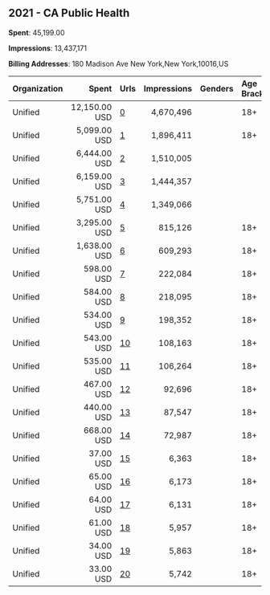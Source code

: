 ## 2021 - CA Public Health 
**Spent**: 45,199.00

**Impressions**: 13,437,171

**Billing Addresses**: 180 Madison Ave New York,New York,10016,US

|Organization|Spent|Urls|Impressions|Genders|Age Brackets|Country Codes|
|:---|---:|:---|---:|:---|:---|:---|
|Unified|12,150.00 USD|[0](https://www.snap.com/political-ads/asset/c20105be0142e6375560188f4fb9d78abd8ca2d8c931c847ce931872078cb5fb?mediaType=mp4)|4,670,496||18+|united states|
|Unified|5,099.00 USD|[1](https://www.snap.com/political-ads/asset/c20105be0142e6375560188f4fb9d78abd8ca2d8c931c847ce931872078cb5fb?mediaType=mp4)|1,896,411||18+|united states|
|Unified|6,444.00 USD|[2](https://www.snap.com/political-ads/asset/5fe09e57aa0d3229ebd28bce8059314120a7cfb0c082af355c94d0d4b6988677?mediaType=jpg)|1,510,005|||united states|
|Unified|6,159.00 USD|[3](https://www.snap.com/political-ads/asset/5fe6bf8585f4a9c274b5bdda8f16f3671acfca19f8596f380faa567067cc1ec8?mediaType=jpg)|1,444,357|||united states|
|Unified|5,751.00 USD|[4](https://www.snap.com/political-ads/asset/7e90d7272315d12b2286cc2571cd25057a8051c81f85a27ba64142f2a2024c9d?mediaType=jpg)|1,349,066|||united states|
|Unified|3,295.00 USD|[5](https://www.snap.com/political-ads/asset/c20105be0142e6375560188f4fb9d78abd8ca2d8c931c847ce931872078cb5fb?mediaType=mp4)|815,126||18+|united states|
|Unified|1,638.00 USD|[6](https://www.snap.com/political-ads/asset/8fd254087520ab51911d4e341bc2ce65d053f106a390c4449d6ae667e3c8ff83?mediaType=jpg)|609,293||18+|united states|
|Unified|598.00 USD|[7](https://www.snap.com/political-ads/asset/225c96d4567caeb2aab7101f8e96fdd82c4b2519333ade4ad1811bb13cb21544?mediaType=jpg)|222,084||18+|united states|
|Unified|584.00 USD|[8](https://www.snap.com/political-ads/asset/9905c27fac8b7ceb6ce6529b730f8ca65adf5cf1bf24ccd1c300fa6783a85edc?mediaType=jpg)|218,095||18+|united states|
|Unified|534.00 USD|[9](https://www.snap.com/political-ads/asset/759d7cdc9cbba1a9d5d0a87c6fe57d5cd9364a9efda81213de8cc5bd2658f696?mediaType=jpg)|198,352||18+|united states|
|Unified|543.00 USD|[10](https://www.snap.com/political-ads/asset/fb597047cfea8e7c6c6dcb0d6c412674f93cda47ec535b361c52cb81e560a991?mediaType=jpg)|108,163||18+|united states|
|Unified|535.00 USD|[11](https://www.snap.com/political-ads/asset/43e6a05e15e0ef5d68c43d4bfa1fbdd79c4b9590fcb4328fb8629994cdc4177a?mediaType=jpg)|106,264||18+|united states|
|Unified|467.00 USD|[12](https://www.snap.com/political-ads/asset/6ce448847550d3ed7ab793e15ffda40567aa7e148acd961213fbdfe2a946ee53?mediaType=jpg)|92,696||18+|united states|
|Unified|440.00 USD|[13](https://www.snap.com/political-ads/asset/168b5309a007ee4ed61d13d999df637c12fcdcc8a907dd12437211c76c126944?mediaType=jpg)|87,547||18+|united states|
|Unified|668.00 USD|[14](https://www.snap.com/political-ads/asset/c20105be0142e6375560188f4fb9d78abd8ca2d8c931c847ce931872078cb5fb?mediaType=mp4)|72,987||18+|united states|
|Unified|37.00 USD|[15](https://www.snap.com/political-ads/asset/6ce448847550d3ed7ab793e15ffda40567aa7e148acd961213fbdfe2a946ee53?mediaType=jpg)|6,363||18+|united states|
|Unified|65.00 USD|[16](https://www.snap.com/political-ads/asset/fb597047cfea8e7c6c6dcb0d6c412674f93cda47ec535b361c52cb81e560a991?mediaType=jpg)|6,173||18+|united states|
|Unified|64.00 USD|[17](https://www.snap.com/political-ads/asset/168b5309a007ee4ed61d13d999df637c12fcdcc8a907dd12437211c76c126944?mediaType=jpg)|6,131||18+|united states|
|Unified|61.00 USD|[18](https://www.snap.com/political-ads/asset/43e6a05e15e0ef5d68c43d4bfa1fbdd79c4b9590fcb4328fb8629994cdc4177a?mediaType=jpg)|5,957||18+|united states|
|Unified|34.00 USD|[19](https://www.snap.com/political-ads/asset/168b5309a007ee4ed61d13d999df637c12fcdcc8a907dd12437211c76c126944?mediaType=jpg)|5,863||18+|united states|
|Unified|33.00 USD|[20](https://www.snap.com/political-ads/asset/fb597047cfea8e7c6c6dcb0d6c412674f93cda47ec535b361c52cb81e560a991?mediaType=jpg)|5,742||18+|united states|
